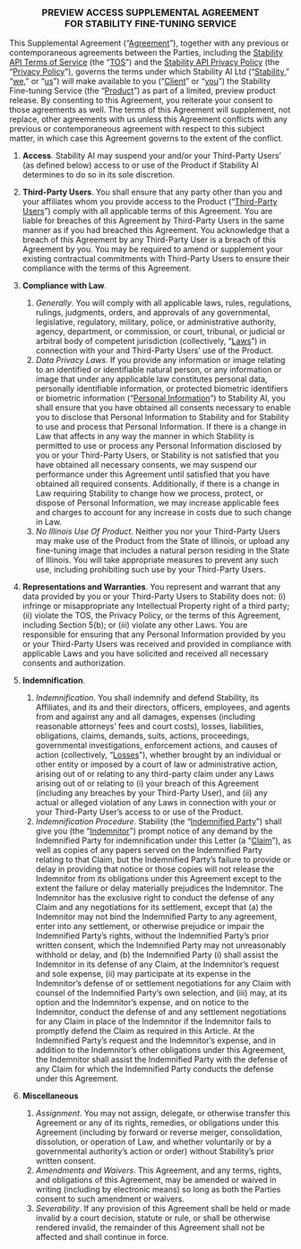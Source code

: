 ### <p style="text-align: center;">PREVIEW ACCESS SUPPLEMENTAL AGREEMENT<br />FOR STABILITY FINE-TUNING SERVICE</p>

This Supplemental Agreement (“<u>Agreement</u>”), together with any previous or contemporaneous agreements between the Parties, including the [Stability API Terms of Service](https://stability.ai/terms-of-use) (the “<u>TOS</u>”) and the [Stability API Privacy Policy](https://stability.ai/privacy-policy#:~:text=Stability.AI%20will%20not%20sell,other%20consumers%20in%20the%20future.&text=You%20can%20ask%20for%20the%20deletion%20of%20your%20personal%20information.) (the “<u>Privacy Policy</u>”), governs the terms under which Stability AI Ltd (“<u>Stability,</u>” “<u>we,</u>” or “<u>us</u>”) will make available to you (“<u>Client</u>” or “<u>you</u>”) the Stability Fine-tuning Service (the “<u>Product</u>”) as part of a limited, preview product release. By consenting to this Agreement, you reiterate your consent to those agreements as well. The terms of this Agreement will supplement, not replace, other agreements with us unless this Agreement conflicts with any previous or contemporaneous agreement with respect to this subject matter, in which case this Agreement governs to the extent of the conflict.

1.  **Access**. Stability AI may suspend your and/or your Third-Party Users’ (as defined below) access to or use of the Product if Stability AI determines to do so in its sole discretion.
2.  **Third-Party Users**. You shall ensure that any party other than you and your affiliates whom you provide access to the Product (“<u>Third-Party Users</u>”) comply with all applicable terms of this Agreement. You are liable for breaches of this Agreement by Third-Party Users in the same manner as if you had breached this Agreement. You acknowledge that a breach of this Agreement by any Third-Party User is a breach of this Agreement by you. You may be required to amend or supplement your existing contractual commitments with Third-Party Users to ensure their compliance with the terms of this Agreement.
3.  **Compliance with Law**.

    1. _Generally_. You will comply with all applicable laws, rules, regulations, rulings, judgments, orders, and approvals of any governmental, legislative, regulatory, military, police, or administrative authority, agency, department, or commission, or court, tribunal, or judicial or arbitral body of competent jurisdiction (collectively, “<u>Laws</u>”) in connection with your and Third-Party Users’ use of the Product.
    2. _Data Privacy Laws_. If you provide any information or image relating to an identified or identifiable natural person, or any information or image that under any applicable law constitutes personal data, personally identifiable information, or protected biometric identifiers or biometric information (“<u>Personal Information</u>”) to Stability AI, you shall ensure that you have obtained all consents necessary to enable you to disclose that Personal Information to Stability and for Stability to use and process that Personal Information. If there is a change in Law that affects in any way the manner in which Stability is permitted to use or process any Personal Information disclosed by you or your Third-Party Users, or Stability is not satisfied that you have obtained all necessary consents, we may suspend our performance under this Agreement until satisfied that you have obtained all required consents. Additionally, if there is a change in Law requiring Stability to change how we process, protect, or dispose of Personal Information, we may increase applicable fees and charges to account for any increase in costs due to such change in Law.
    3. _No Illinois Use Of Product_. Neither you nor your Third-Party Users may make use of the Product from the State of Illinois, or upload any fine-tuning image that includes a natural person residing in the State of Illinois. You will take appropriate measures to prevent any such use, including prohibiting such use by your Third-Party Users.

4. **Representations and Warranties**. You represent and warrant that any data provided by you or your Third-Party Users to Stability does not: (i) infringe or misappropriate any Intellectual Property right of a third party; (ii) violate the TOS, the Privacy Policy, or the terms of this Agreement, including Section 5(b); or (iii) violate any other Laws. You are responsible for ensuring that any Personal Information provided by you or your Third-Party Users was received and provided in compliance with applicable Laws and you have solicited and received all necessary consents and authorization.

5. **Indemnification**.

    1. _Indemnification_. You shall indemnify and defend Stability, its Affiliates, and its and their directors, officers, employees, and agents from and against any and all damages, expenses (including reasonable attorneys’ fees and court costs), losses, liabilities, obligations, claims, demands, suits, actions, proceedings, governmental investigations, enforcement actions, and causes of action (collectively, “<u>Losses</u>”), whether brought by an individual or other entity or imposed by a court of law or administrative action, arising out of or relating to any third-party claim under any Laws arising out of or relating to (i) your breach of this Agreement (including any breaches by your Third-Party User), and (ii) any actual or alleged violation of any Laws in connection with your or your Third-Party User’s access to or use of the Product.
    2. _Indemnification Procedure_. Stability (the “<u>Indemnified Party</u>”) shall give you (the “<u>Indemnitor</u>”) prompt notice of any demand by the Indemnified Party for indemnification under this Letter (a “<u>Claim</u>”), as well as copies of any papers served on the Indemnified Party relating to that Claim, but the Indemnified Party’s failure to provide or delay in providing that notice or those copies will not release the Indemnitor from its obligations under this Agreement except to the extent the failure or delay materially prejudices the Indemnitor. The Indemnitor has the exclusive right to conduct the defense of any Claim and any negotiations for its settlement, except that (a) the Indemnitor may not bind the Indemnified Party to any agreement, enter into any settlement, or otherwise prejudice or impair the Indemnified Party’s rights, without the Indemnified Party’s prior written consent, which the Indemnified Party may not unreasonably withhold or delay, and (b) the Indemnified Party (i) shall assist the Indemnitor in its defense of any Claim, at the Indemnitor’s request and sole expense, (ii) may participate at its expense in the Indemnitor’s defense of or settlement negotiations for any Claim with counsel of the Indemnified Party’s own selection, and (iii) may, at its option and the Indemnitor’s expense, and on notice to the Indemnitor, conduct the defense of and any settlement negotiations for any Claim in place of the Indemnitor if the Indemnitor fails to promptly defend the Claim as required in this Article. At the Indemnified Party’s request and the Indemnitor’s expense, and in addition to the Indemnitor’s other obligations under this Agreement, the Indemnitor shall assist the Indemnified Party with the defense of any Claim for which the Indemnified Party conducts the defense under this Agreement.

6. **Miscellaneous**
    1. _Assignment_. You may not assign, delegate, or otherwise transfer this Agreement or any of its rights, remedies, or obligations under this Agreement (including by forward or reverse merger, consolidation, dissolution, or operation of Law, and whether voluntarily or by a governmental authority’s action or order) without Stability’s prior written consent.
    2. _Amendments and Waivers_. This Agreement, and any terms, rights, and obligations of this Agreement, may be amended or waived in writing (including by electronic means) so long as both the Parties consent to such amendment or waivers.
    3. _Severability_. If any provision of this Agreement shall be held or made invalid by a court decision, statute or rule, or shall be otherwise rendered invalid, the remainder of this Agreement shall not be affected and shall continue in force.
